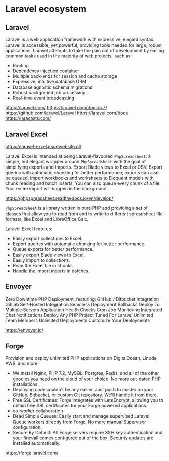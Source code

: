 # Laravel ecosystem

## Laravel
Laravel is a web application framework with expressive, elegant syntax. Laravel is accessible, yet powerful, providing tools needed for large, robust applications. Laravel attempts to take the pain out of development by easing common tasks used in the majority of web projects, such as:
* Routing
* Dependency injection container
* Multiple back-ends for session and cache storage
* Expressive, intuitive database ORM
* Database agnostic schema migrations
* Robust background job processing
* Real-time event broadcasting

https://laravel.com/
https://laravel.com/docs/5.7/
https://github.com/laravel/Laravel
https://laravel.com/docs
https://laracasts.com/


## Laravel Excel
https://laravel-excel.maatwebsite.nl/

Laravel Excel is intended at being Laravel-flavoured `PhpSpreadsheet`: a simple, but elegant wrapper around `PhpSpreadsheet` with the goal of simplifying exports and imports. Export Blade views to Excel or CSV. Export queries with automatic chunking for better performance; exports can also be queued. Import workbooks and worksheets to Eloquent models with chunk reading and batch inserts. You can also queue every chunk of a file. Your entire import will happen in the background.

https://phpspreadsheet.readthedocs.io/en/develop/

`PhpSpreadsheet` is a library written in pure PHP and providing a set of classes that allow you to read from and to write to different spreadsheet file formats, like Excel and LibreOffice Calc.

Laravel Excel features:
- Easily export collections to Excel.
- Export queries with automatic chunking for better performance.
- Queue exports for better performance.
- Easily export Blade views to Excel.
- Easily import to collections.
- Read the Excel file in chunks.
- Handle the import inserts in batches.


## Envoyer
Zero Downtime PHP Deployment, featuring:
GitHub / Bitbucket Integration
GitLab Self-Hosted Integration
Seamless Deployment Rollbacks
Deploy To Multiple Servers
Application Health Checks
Cron Job Monitoring
Integrated Chat Notifications
Deploy Any PHP Project
Tuned For Laravel
Unlimited Team Members
Unlimited Deployments
Customize Your Deployments

https://envoyer.io/


## Forge
Provision and deploy unlimited PHP applications on DigitalOcean, Linode, AWS, and more.
* We install Nginx, PHP 7.2, MySQL, Postgres, Redis, and all of the other goodies you need on the cloud of your choice. No more out-dated PHP installations.
* Deploying code couldn't be any easier. Just push to master on your GitHub, Bitbucket, or custom Git repository. We'll handle it from there.
* Free SSL Certificates: Forge integrates with LetsEncrypt, allowing you to obtain free SSL certificates for your Forge powered applications.
* co-worker collaboration
* Dead Simple Queues: Easily start and manage supervised Laravel Queue workers directly from Forge. No more manual Supervisor configuration.
* Secure By Default: All Forge servers require SSH key authentication and your firewall comes configured out of the box. Security updates are installed automatically.

https://forge.laravel.com/
